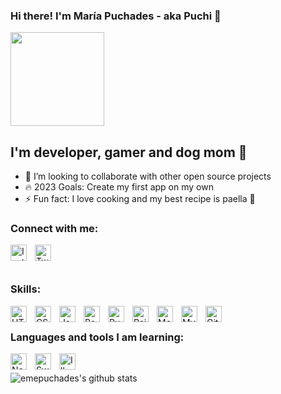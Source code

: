 ### Hi there! I'm María Puchades - aka Puchi 👋 
   <img align="center" width="150" src="https://user-images.githubusercontent.com/100128850/155819007-021246a8-b223-4af5-bb2b-7a49ea4a95fd.png" />


## I'm developer, gamer and dog mom 🐶

- 💞️ I’m looking to collaborate with other open source projects
- 🔥 2023 Goals: Create my first app on my own
- ⚡ Fun fact: I love cooking and my best recipe is paella 🥘

### Connect with me:
[<img align="left" alt="Instagram" width="26px" src="https://cdn.jsdelivr.net/npm/simple-icons@3.0.1/icons/instagram.svg" style="padding-right:10px;" />][instagram]
[<img align="left" alt="Twitter" width="26px" src="https://cdn.jsdelivr.net/npm/simple-icons@3.13.0/icons/twitter.svg" style="padding-right:10px;" />][twitter]


&nbsp;&nbsp;
&nbsp;&nbsp;
---

### Skills:

<img align="left" alt="HTML5" width="26px" src="https://cdn.jsdelivr.net/gh/devicons/devicon/icons/html5/html5-original.svg" style="padding-right:10px;" />
<img align="left" alt="CSS3" width="26px" src="https://cdn.jsdelivr.net/gh/devicons/devicon/icons/css3/css3-original.svg" style="padding-right:10px;" />
<img align="left" alt="JavaScript" width="26px" src="https://cdn.jsdelivr.net/gh/devicons/devicon/icons/javascript/javascript-original.svg" style="padding-right:10px;" />
<img align="left" alt="React" width="26px" src="https://cdn.jsdelivr.net/gh/devicons/devicon/icons/react/react-original.svg" style="padding-right:10px;" />
<img align="left" alt="RubyOnRails" width="26px" src="https://cdn.jsdelivr.net/npm/react-devicon@0.1.9/ruby/original/RubyOriginal.svg" style="padding-right:10px;" />
<img align="left" alt="Rails" width="26px" src="https://cdn.jsdelivr.net/npm/react-devicon@0.1.9/rails/original-wordmark/RailsOriginalWordmark.svg" style="padding-right:10px;" />

<img align="left" alt="MongoDB" width="26px" src="https://cdn.jsdelivr.net/gh/devicons/devicon/icons/mongodb/mongodb-original.svg" style="padding-right:10px;" />
<img align="left" alt="MySQL" width="26px" src="https://cdn.jsdelivr.net/gh/devicons/devicon/icons/mysql/mysql-original.svg" style="padding-right:10px;" />
<img align="left" alt="GitHub" width="26px" src="https://user-images.githubusercontent.com/3369400/139447912-e0f43f33-6d9f-45f8-be46-2df5bbc91289.png" style="padding-right:10px;" />

&nbsp;&nbsp;
&nbsp;&nbsp;

### Languages and tools I am learning:
<img align="left" alt="Node.js" width="26px" src="https://cdn.jsdelivr.net/gh/devicons/devicon/icons/nodejs/nodejs-original.svg" style="padding-right:10px;" />
<img align="left" alt="Swift" width="26px" src="https://cdn.jsdelivr.net/npm/react-devicon@0.1.9/swift/original/SwiftOriginal.svg" style="padding-right:10px;" />
<img align="left" alt="Illustrator.js" width="26px" src="https://cdn.jsdelivr.net/npm/react-devicon@0.1.9/illustrator/line/IllustratorLine.svg" style="padding-right:10px;" />

&nbsp;&nbsp;
&nbsp;&nbsp;

 <img src="https://github-readme-stats.vercel.app/api?username=emepuchades&show_icons=true&include_all_commits=true&theme=buefy&hide_border=false" alt="emepuchades's github stats" />



[twitter]: https://twitter.com/emepuchades
[instagram]: https://instagram.com/emepuchades

<!---
emepuchades/emepuchades is a ✨ special ✨ repository because its `README.md` (this file) appears on your GitHub profile.
You can click the Preview link to take a look at your changes.
--->
